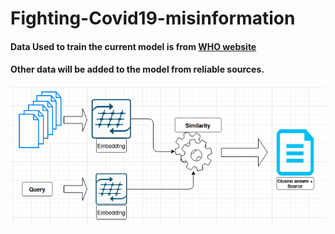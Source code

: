 # Fighting-Covid19-misinformation

#### Data Used to train the current model is from [WHO website](https://www.who.int/docs/default-source/searo/bangladesh/2019-ncov/q-a-en.pdf)


#### Other data will be added to the model from reliable sources.




![Architecture](architecture.png)




